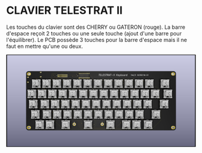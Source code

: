 # CLAVIER TELESTRAT II

Les touches du clavier sont des CHERRY ou GATERON (rouge).
La barre d'espace reçoit 2 touches ou une seule touche (ajout d'une barre pour l'équilibrer).
Le PCB possède 3 touches pour la barre d'espace mais il ne faut en mettre qu'une ou deux.


![Clavier TELESTRAT II](./Clavier_TELESTRAT_II.jpg?raw=true "Optional Title")
